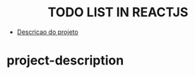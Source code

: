 <h1 align="center">TODO LIST IN REACTJS</h1>

* [Descricao do projeto](#project-description)

# project-description  
